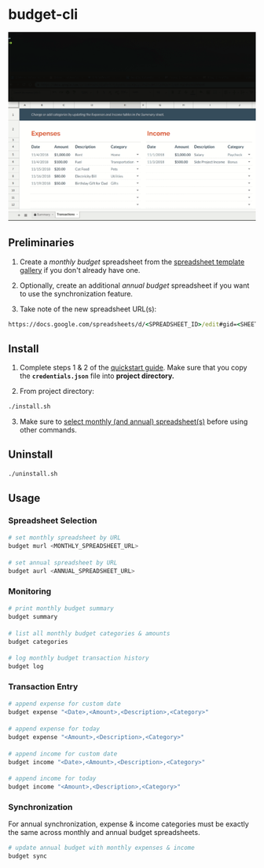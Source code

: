 # budget-cli
![Demo](demo.gif)

## Preliminaries
 1. Create a *monthly budget* spreadsheet from the [spreadsheet template gallery](https://docs.google.com/spreadsheets/u/0/?ftv=1&folder=0ACoSgW1iveL-Uk9PVA) if you don't already have one.

 2. Optionally, create an additional *annual budget* spreadsheet if you want to use the synchronization feature.

 3. Take note of the new spreadsheet URL(s):
``` cmd
https://docs.google.com/spreadsheets/d/<SPREADSHEET_ID>/edit#gid=<SHEET_ID>
```

## Install
 1. Complete steps 1 & 2 of the [quickstart guide](https://developers.google.com/sheets/api/quickstart/python). Make sure that you copy the **`credentials.json`** file into **project directory.**

 2. From project directory:
``` sh
./install.sh
```
 
 3. Make sure to [select monthly (and annual) spreadsheet(s)](#spreadsheet-selection) before using other commands.

## Uninstall
``` sh
./uninstall.sh
```

## Usage
### Spreadsheet Selection
``` sh
# set monthly spreadsheet by URL
budget murl <MONTHLY_SPREADSHEET_URL>

# set annual spreadsheet by URL
budget aurl <ANNUAL_SPREADSHEET_URL>
```

### Monitoring
``` sh
# print monthly budget summary
budget summary

# list all monthly budget categories & amounts
budget categories

# log monthly budget transaction history
budget log
```

### Transaction Entry
``` sh
# append expense for custom date
budget expense "<Date>,<Amount>,<Description>,<Category>"

# append expense for today
budget expense "<Amount>,<Description>,<Category>"

# append income for custom date
budget income "<Date>,<Amount>,<Description>,<Category>"

# append income for today
budget income "<Amount>,<Description>,<Category>"
```

### Synchronization
 For annual synchronization, expense & income categories must be exactly the same across monthly and annual budget spreadsheets.

``` sh
# update annual budget with monthly expenses & income
budget sync
```
